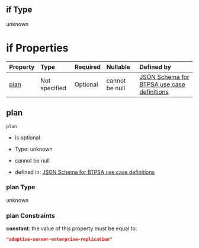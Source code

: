 ## if Type

unknown

# if Properties

| Property      | Type          | Required | Nullable       | Defined by                                                                                                                                                                                                                                  |
| :------------ | :------------ | :------- | :------------- | :------------------------------------------------------------------------------------------------------------------------------------------------------------------------------------------------------------------------------------------ |
| [plan](#plan) | Not specified | Optional | cannot be null | [JSON Schema for BTPSA use case definitions](btpsa-usecase-properties-services-items-allof-1-then-allof-37-then-allof-1-if-properties-plan.md "undefined#/properties/services/items/allOf/1/then/allOf/37/then/allOf/1/if/properties/plan") |

## plan



`plan`

*   is optional

*   Type: unknown

*   cannot be null

*   defined in: [JSON Schema for BTPSA use case definitions](btpsa-usecase-properties-services-items-allof-1-then-allof-37-then-allof-1-if-properties-plan.md "undefined#/properties/services/items/allOf/1/then/allOf/37/then/allOf/1/if/properties/plan")

### plan Type

unknown

### plan Constraints

**constant**: the value of this property must be equal to:

```json
"adaptive-server-enterprise-replication"
```
